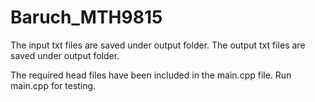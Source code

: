 # Baruch_MTH9815

The input txt files are saved under output folder. 
The output txt files are saved under output folder. 

The required head files have been included in the main.cpp file. 
Run main.cpp for testing. 
